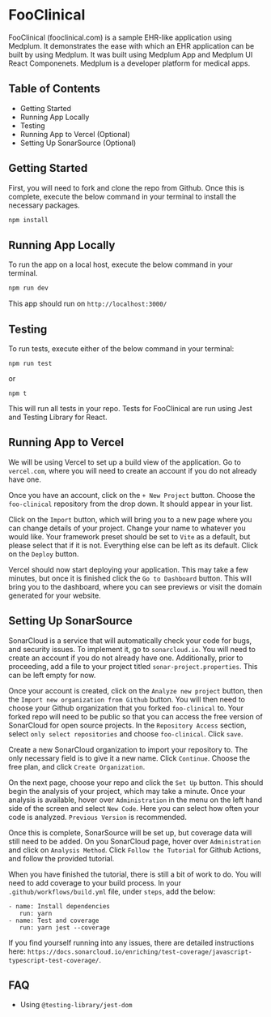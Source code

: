 # FooClinical
FooClinical (fooclinical.com) is a sample EHR-like application using Medplum. It demonstrates the ease with which an EHR application can be built by using Medplum. It was built using Medplum App and Medplum UI React Componenets. Medplum is a developer platform for medical apps.

## Table of Contents
- Getting Started
- Running App Locally
- Testing
- Running App to Vercel (Optional)
- Setting Up SonarSource (Optional)

## Getting Started
First, you will need to fork and clone the repo from Github. Once this is complete, execute the below command in your terminal to install the necessary packages.

```javascript
npm install
```

## Running App Locally
To run the app on a local host, execute the below command in your terminal.

```javascript
npm run dev
```

This app should run on `http://localhost:3000/`

## Testing
To run tests, execute either of the below command in your terminal:
```
npm run test
```
or
```
npm t
```
This will run all tests in your repo. Tests for FooClinical are run using Jest and Testing Library for React. 

## Running App to Vercel
We will be using Vercel to set up a build view of the application. Go to `vercel.com`, where you will need to create an account if you do not already have one. 

Once you have an account, click on the `+ New Project` button. Choose the `foo-clinical` repository from the drop down. It should appear in your list. 

Click on the `Import` button, which will bring you to a new page where you can change details of your project. Change your name to whatever you would like. Your framework preset should be set to `Vite` as a default, but please select that if it is not. Everything else can be left as its default. Click on the `Deploy` button. 

Vercel should now start deploying your application. This may take a few minutes, but once it is finished click the `Go to Dashboard` button. This will bring you to the dashboard, where you can see previews or visit the domain generated for your website.


## Setting Up SonarSource
SonarCloud is a service that will automatically check your code for bugs, and security issues. To implement it, go to `sonarcloud.io`. You will need to create an account if you do not already have one. Additionally, prior to proceeding, add a file to your project titled `sonar-project.properties`. This can be left empty for now.

Once your account is created, click on the `Analyze new project` button, then the `Import new organization from Github` button. You will then need to choose your Github organization that you forked `foo-clinical` to. Your forked repo will need to be public so that you can access the free version of SonarCloud for open source projects. In the `Repository Access` section, select `only select repositories` and choose `foo-clinical`. Click `save`.

Create a new SonarCloud organization to import your repository to. The only necessary field is to give it a new name. Click `Continue`. Choose the free plan, and click `Create Organization`.

On the next page, choose your repo and click the `Set Up` button. This should begin the analysis of your project, which may take a minute. Once your analysis is available, hover over `Administration` in the menu on the left hand side of the screen and select `New Code`. Here you can select how often your code is analyzed. `Previous Version` is recommended. 

Once this is complete, SonarSource will be set up, but coverage data will still need to be added. On you SonarCloud page, hover over `Administration` and click on `Analysis Method`. Click `Follow the Tutorial` for Github Actions, and follow the provided tutorial.

When you have finished the tutorial, there is still a bit of work to do. You will need to add coverage to your build process. In your `.github/workflows/build.yml` file, under `steps`, add the below:
```javascrip
- name: Install dependencies
   run: yarn
- name: Test and coverage
   run: yarn jest --coverage
```
If you find yourself running into any issues, there are detailed instructions here: `https://docs.sonarcloud.io/enriching/test-coverage/javascript-typescript-test-coverage/`.

## FAQ
- Using `@testing-library/jest-dom`